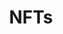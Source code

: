 ---
title: NFTs
url: https://krishgoel.notion.site/NFTs-e9e439c688ca45c294afa47f0ed386ad
description: Non Fungible Tokens. How to make one and do they sell solely on hype?
---